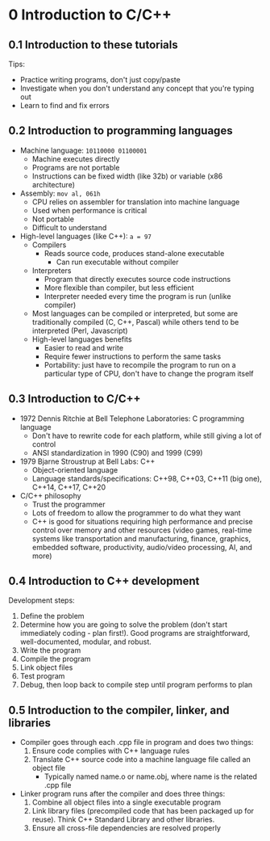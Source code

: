 # 0 Introduction to C/C++

## 0.1 Introduction to these tutorials
Tips:
- Practice writing programs, don't just copy/paste
- Investigate when you don't understand any concept that you're typing out
- Learn to find and fix errors

## 0.2 Introduction to programming languages
- Machine language: `10110000 01100001`
    - Machine executes directly
    - Programs are not portable
    - Instructions can be fixed width (like 32b) or variable (x86 architecture)
- Assembly: `mov al, 061h`
    - CPU relies on assembler for translation into machine language
    - Used when performance is critical
    - Not portable
    - Difficult to understand
- High-level languages (like C++): `a = 97`
    - Compilers
        - Reads source code, produces stand-alone executable
            - Can run executable without compiler
    - Interpreters
        - Program that directly executes source code instructions
        - More flexible than compiler, but less efficient
        - Interpreter needed every time the program is run (unlike compiler)
    - Most languages can be compiled or interpreted, but some are traditionally compiled (C, C++, Pascal) while others tend to be interpreted (Perl, Javascript)
    - High-level languages benefits
        - Easier to read and write
        - Require fewer instructions to perform the same tasks
        - Portability: just have to recompile the program to run on a particular type of CPU, don't have to change the program itself

## 0.3 Introduction to C/C++
- 1972 Dennis Ritchie at Bell Telephone Laboratories: C programming language
    - Don't have to rewrite code for each platform, while still giving a lot of control
    - ANSI standardization in 1990 (C90) and 1999 (C99)
- 1979 Bjarne Stroustrup at Bell Labs: C++
    - Object-oriented language
    - Language standards/specifications: C++98, C++03, C++11 (big one), C++14, C++17, C++20
- C/C++ philosophy
    - Trust the programmer
    - Lots of freedom to allow the programmer to do what they want
    - C++ is good for situations requiring high performance and precise control over memory and other resources (video games, real-time systems like transportation and manufacturing, finance, graphics, embedded software, productivity, audio/video processing, AI, and more)

## 0.4 Introduction to C++ development
Development steps:
1. Define the problem
1. Determine how you are going to solve the problem (don't start immediately coding - plan first!). Good programs are straightforward, well-documented, modular, and robust.
1. Write the program
1. Compile the program
1. Link object files
1. Test program
1. Debug, then loop back to compile step until program performs to plan

## 0.5 Introduction to the compiler, linker, and libraries
- Compiler goes through each .cpp file in program and does two things:
    1. Ensure code complies with C++ language rules
    1. Translate C++ source code into a machine language file called an object file
        - Typically named name.o or name.obj, where name is the related .cpp file
- Linker program runs after the compiler and does three things:
    1. Combine all object files into a single executable program
    1. Link library files (precompiled code that has been packaged up for reuse). Think C++ Standard Library and other libraries.
    1. Ensure all cross-file dependencies are resolved properly